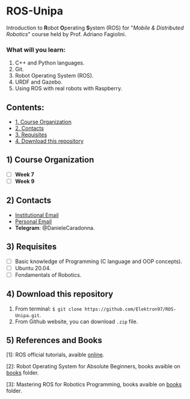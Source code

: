# ROS-Unipa
Introduction to **R**obot **O**perating **S**ystem (ROS) for "*Mobile & Distributed Robotics*" course held by Prof. Adriano Fagiolini.
### What will you learn:
1. C++ and Python languages.
2. Git.
3. Robot Operating System (ROS).
4. URDF and Gazebo.
5. Using ROS with real robots with Raspberry.
## Contents:
* [1. Course Organization](#1-course-organization)
* [2. Contacts](#2-contacts)
* [3. Requisites](#3-requisites)
* [4. Download this repository](#4-download-this-repository)

## 1) Course Organization
- [ ] **Week 7**
- [ ] **Week 9**

## 2) Contacts
- [Institutional Email](mailto:Daniele.Caradonna@santannapisa.it)
- [Personal Email](mailto:danele.caradonna@gmail.com)
- **Telegram**: @DanieleCaradonna.

## 3) Requisites
- [ ] Basic knowledge of Programming (C language and OOP concepts).
- [ ] Ubuntu 20.04.
- [ ] Fondamentals of Robotics.

## 4) Download this repository
1. From terminal:
`$ git clone https://github.com/Elektron97/ROS-Unipa.git`.
2. From Github website, you can download `.zip` file.

## 5) References and Books
[1]: ROS official tutorials, avaible [online](http://wiki.ros.org/ROS/Tutorials).

[2]: Robot Operating System for Absolute Beginners, books avaible on [books](docs/books/lentin-joseph-robot-operating-system-ros-for-absolute-2018.pdf) folder.

[3]: Mastering ROS for Robotics Programming, books avaible on [books](docs/books/Lentin_Joseph_Jonathan_Cacace_Mastering_ROS_for_Robotics_Programming.pdf) folder.

